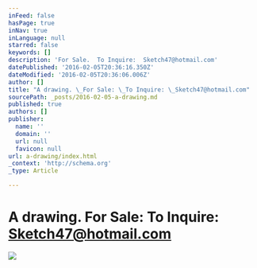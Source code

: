```yaml
---
inFeed: false
hasPage: true
inNav: true
inLanguage: null
starred: false
keywords: []
description: 'For Sale.  To Inquire:  Sketch47@hotmail.com'
datePublished: '2016-02-05T20:36:16.350Z'
dateModified: '2016-02-05T20:36:06.006Z'
author: []
title: "A drawing. \_For Sale: \_To Inquire: \_Sketch47@hotmail.com"
sourcePath: _posts/2016-02-05-a-drawing.md
published: true
authors: []
publisher:
  name: ''
  domain: ''
  url: null
  favicon: null
url: a-drawing/index.html
_context: 'http://schema.org'
_type: Article

---
```

# A drawing.  For Sale:  To Inquire:  Sketch47@hotmail.com
![](https://s3-us-west-2.amazonaws.com/the-grid-img/p/0e37660abf9d0a88ce8bc0b24c111bc3b3a024c9.png)